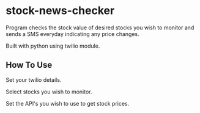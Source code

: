 # stock-news-checker

Program checks the stock value of desired stocks you wish to monitor and sends a SMS everyday indicating any price changes.

Built with python using twilio module.

## How To Use

Set your twilio details. 

Select stocks you wish to monitor.

Set the API's you wish to use to get stock prices.
